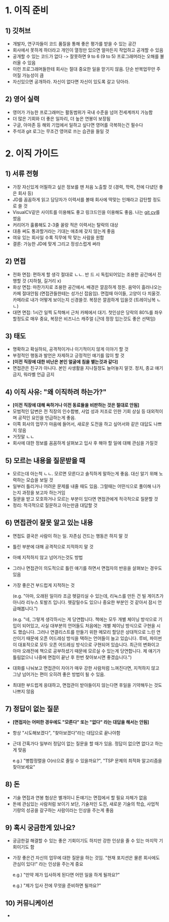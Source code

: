 # 1. 이직 준비

## 1) 깃허브

- 개발자, 연구자들이 코드 품질을 통해 좋은 평가를 받을 수 있는 공간
- 회사에서 못하게 하더라고 개인이 열정만 있으면 얼마든지 작업하고 공개할 수 있음
- 공개할 수 있는 코드가 없다 -> 잘못하면 9 to 6 (9 to 5) 프로그래머라는 오해를 불러올 수 있음
- 이런 프로그래머들한테 회사는 절대 중요한 일을 맏기지 않음. 단순 반복업무만 주어질 가능성이 큼
- 자신있으면 공개하라. 자신이 없다면 자신이 있도록 갈고 닦아라. 


## 2) 영어 실력

- 영어가 가능한 프로그래머는 활동범위가 국내 수준을 넘어 전세계까지 가능함
- 더 많은 기회와 더 좋은 일자리, 더 높은 연봉이 보장됨
- 구글, 아마존 등 해외 기업에서 일하고 싶다면 영어를 극복하는건 필수다
- 주석과 git 로그는 무조건 영어로 쓰는 습관을 들일 것


# 2. 이직 가이드

## 1) 서류 전형

- 가장 자신있게 어필하고 싶은 정보를 맨 처음 노출할 것 (경력, 학력, 전에 다녔던 좋은 회사 등)
- JD를 꼼꼼하게 읽고 담당자가 이력서를 볼때 회사에 딱맞는 인재라고 감탄할 정도로 쓸 것
- VisualCV같은 사이트를 이용해도 좋고 링크드인을 이용해도 좋음. 나는 [git cv](https://jeiyoon.github.io/)를 썼음
- 커리어가 훌륭해도 2-3줄 꼴랑 적은 이력서는 탈락의 대상
- 대충 써도 통과할거라는 기대는 애초에 갖지 않는게 좋음
- 여유 있는 회사일 수록 직무에 딱 맞는 사람을 원함
- 결론: 가능한 JD에 맞게 그리고 정성스럽게 써라


## 2) 면접

- 전화 면접: 편하게 할 생각 절대로 ㄴㄴ. 반 드 시 독립되어있는 조용한 공간에서 진행할 것 (지하철, 길거리 x)
- 화상 면접: 마찬가지로 조용한 공간에서. 배경은 깔끔하게 정돈. 음악이 흘러나오는 카페 절대안됨 (면접관들한테는 성가신 잡음임). 면접때 아이들, 고양이 다 치울것. 카메라로 내가 어떻게 보이는지 신경쓸것. 복장은 깔끔하게 입을것 (트레이닝복 ㄴㄴ)
- 대면 면접: 1시간 일찍 도착해서 근처 카페에서 대기. 첫인상은 당락의 80%를 좌우할정도로 매우 중요, 복장은 비즈니스 캐주얼 (근데 정장 입는것도 좋은 선택임)


## 3) 태도

- 명확하고 확실하되, 공격적이거나 이기적이지 않게 이야기 할 것
- 부정적인 행동과 발언은 자제하고 긍정적인 얘기를 많이 할 것
- **\[이전 직장에 대한 비난은 본인 얼굴에 침을 뱉는것과 같다\]**
- 면접관은 친구가 아니다. 본인 사생활을 지나칠정도 늘어놓지 말것. 정치, 종교 얘기 금지, 워라벨 언급 금지


## 4) 이직 사유: "왜 이직하려 하는가?"

- **\[이전 직장에 대해 욕하거나 이전 동료들을 비판하는 것은 절대로 안됨\]**
- 모범적인 답변은 전 직장의 인수합병, 사업 성과 저조로 인한 기회 상실 등 대외적이며 공적인 요인을 언급하는게 좋음.
- 이쪽 회사의 업무가 마음에 들어서, 새로운 도전을 하고 싶어서와 같은 대답도 나쁘지 않음
- 거짓말 ㄴㄴ
- 회사에 대한 정보를 꼼꼼하게 살펴보고 입사 후 해야 할 일에 대해 관심을 가질것


## 5) 모르는 내용을 질문받을 때

- 모르는데 아는척 ㄴㄴ. 모르면 모른다고 솔직하게 말하는게 좋음. 대신 알기 위해 노력하는 모습을 보일 것
- 일부러 틀리거나 어려운 문제를 내줄 때도 있음. 그럴때는 어떤식으로 풀이해 나가는지 과정을 보고자 하는거임
- 질문을 받고 모호하거나 모르는 부분이 있다면 면접관에게 적극적으로 질문할 것
- 정리: 적극적으로 질문하고 아는만큼 대답할 것


## 6) 면접관이 잘못 알고 있는 내용

- 면접도 결국은 사람이 하는 일. 자존심 건드는 행동은 하지 말 것
- 틀린 부분에 대해 공격적으로 지적하지 말 것
- 아예 지적하지 않고 넘어가는것도 방법
- 그러나 면접관이 의도적으로 틀린 얘기를 하면서 면접자의 반응을 살펴보는 경우도 있음
- 가장 좋은건 부드럽게 지적하는 것

  (e.g. "아마, 오래된 일이라 조금 헷갈리실 수 있는데, 리눅스를 만든 건 빌 게이츠가 아니라 리누스 토발즈 입니다. 헷갈릴수도 있으나 중요한 부분인 것 같아서 잠시 언급해봅니다.")

  (e.g. "네, 그렇게 생각하시는 게 당연합니다. 책에는 모두 개별 체이닝 방삭으로 기입이 되어있고, 사실 대부분의 언어들도 처음에는 개별 체이닝 방식으로 구현을 시도 했습니다. 그러나 연결리스트를 만들기 위한 메모리 할당은 상대적으로 느린 연산이기 때문에 오픈 어드레싱 방식을 택하는 언어들이 늘고 있습니다. 루비, 파이썬이 대표적으로 모두 오픈 어드레싱 방식으로 구현되어 있습니다. 최근의 변화이고 아마 오래전에 책으로 공부하셨기 때문에 모르실 수 있는게 당연합니다. 제 얘기가 틀림없으니 나중에 면접이 끝난 후 한번 찾아보시면 좋겠습니다.")

- 대화를 나눠보고 면접관이 자아가 매우 강한 사람처럼 느껴진다면, 지적하지 않고 그냥 넘어가는 편이 오히려 좋은 방법이 될 수 있음. 
- 최대한 부드럽게 응대하고, 면접관이 받아들이지 않는다면 후일을 기약해두는 것도 나쁘지 않음


## 7) 정답이 없는 질문

- **\[면접자는 어떠한 경우에도 "모른다" 또는 "없다" 라는 대답을 해서는 안됨\]**
- 항상 "시도해보겠다", "찾아보겠다"라는 대답으로 끝나야함
- 근데 간혹가다 일부러 정답이 없는 질문을 할 때가 있음. 정답이 없으면 없다고 하는게 맞음

  e.g.) "병합정렬을 O(n)으로 줄일 수 있을까요?", "TSP 문제의 최적화 알고리즘을 찾아보세요"
  

## 8) 돈

- 기술 면접과 연봉 협상은 별개이니 돈얘기는 면접에서 할 필요 자체가 없음
- 돈에 관심있는 사람처럼 보이기 보단, 기술저인 도전, 새로운 기술의 학습, 사업적 기량의 성공을 갈구하는 사람이라는 인상을 주는게 좋음


## 9) 혹시 궁금한게 있나요?

- 궁금한걸 해결할 수 있는 좋은 기회이기도 하지만 강한 인상을 줄 수 있는 마지막 기회이기도 함
- 가장 좋은건 자신의 업무에 대한 질문을 하는 것임. "현재 포지션은 물론 회사에도 관심이 있다!" 라는 인상을 주는게 중요

  e.g.) "만약 제가 입사하게 된다면 어떤 일을 하게 될까요?"
  
  e.g.) "제가 입사 전에 무엇을 준비하면 될까요?"
  

## 10) 커뮤니케이션

- 

